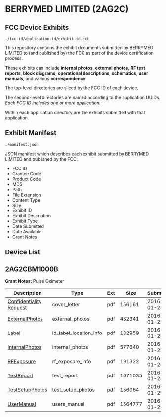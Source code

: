 # BERRYMED LIMITED (2AG2C)
## FCC Device Exhibits

```
./fcc-id/application-id/exhibit-id.ext
```

This repository contains the exhibit documents submitted by BERRYMED LIMITED to (and published by) the FCC as part of the device certification process.

These exhibits can include **internal photos**, **external photos**, **RF test reports**, **block diagrams**, **operational descriptions**, **schematics**, **user manuals**, and various **correspondence**.

The top-level directories are sliced by the FCC ID of each device.

The second-level directories are named according to the application UUIDs. *Each FCC ID includes one or more application.*

Within each application directory are the exhibits submitted with that application. 

## Exhibit Manifest

```
./manifest.json
```

JSON manifest which describes each exhibit submitted by BERRYMED LIMITED and published by the FCC.

- FCC ID
- Grantee Code
- Product Code
- MD5
- Path
- File Extension
- Content Type
- Size
- Exhibit ID
- Exhibit Description
- Exhibit Type
- Date Submitted
- Date Available
- Grant Notes

## Device List
## 2AG2CBM1000B
**Grant Notes:** Pulse Oximeter

| Description | Type | Ext | Size | Submitted | Available |
| ----------- | ---- | --- | ---- | --------- | --------- |
| [Confidentiality Request](2AG2CBM1000B/f7333e861aba2d14e70ac270adbc35b7/2882672.pdf) | cover_letter | pdf | 156161 | 2016-01-25 | 2016-01-25 |
| [ExternalPhotos](2AG2CBM1000B/f7333e861aba2d14e70ac270adbc35b7/2882674.pdf) | external_photos | pdf | 482341 | 2016-01-25 | 2016-01-25 |
| [Label](2AG2CBM1000B/f7333e861aba2d14e70ac270adbc35b7/2882668.pdf) | id_label_location_info | pdf | 182959 | 2016-01-25 | 2016-01-25 |
| [InternalPhotos](2AG2CBM1000B/f7333e861aba2d14e70ac270adbc35b7/2882666.pdf) | internal_photos | pdf | 577640 | 2016-01-25 | 2016-01-25 |
| [RFExposure](2AG2CBM1000B/f7333e861aba2d14e70ac270adbc35b7/2882669.pdf) | rf_exposure_info | pdf | 191322 | 2016-01-25 | 2016-01-25 |
| [TestReport](2AG2CBM1000B/f7333e861aba2d14e70ac270adbc35b7/2882673.pdf) | test_report | pdf | 1671035 | 2016-01-25 | 2016-01-25 |
| [TestSetupPhotos](2AG2CBM1000B/f7333e861aba2d14e70ac270adbc35b7/2882671.pdf) | test_setup_photos | pdf | 156064 | 2016-01-25 | 2016-01-25 |
| [UserManual](2AG2CBM1000B/f7333e861aba2d14e70ac270adbc35b7/2882675.pdf) | users_manual | pdf | 1564777 | 2016-01-25 | 2016-01-25 |
